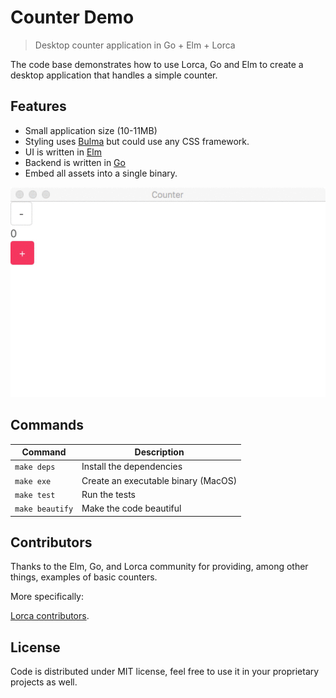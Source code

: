 # Counter Demo

> Desktop counter application in Go + Elm + Lorca

The code base demonstrates how to use Lorca, Go and Elm to create a desktop application that handles a simple counter.

## Features

* Small application size (10-11MB)
* Styling uses [Bulma](https://bulma.io/) but could use any CSS framework.
* UI is written in [Elm](https://elm-lang.org/)
* Backend is written in [Go](https://golang.org/)
* Embed all assets into a single binary.

![](counting.gif)

## Commands

Command             |Description
--------------------|-----------
```make deps```     | Install the dependencies
```make exe```      | Create an executable binary (MacOS)
```make test```     | Run the tests
```make beautify``` | Make the code beautiful



## Contributors

Thanks to the Elm, Go, and Lorca community for providing, among other things, examples of basic counters.

More specifically:

[Lorca contributors](https://github.com/zserge/lorca/graphs/contributors).

## License

Code is distributed under MIT license, feel free to use it in your proprietary projects as well.


